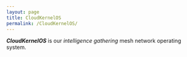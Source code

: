 ```yaml
---
layout: page
title: CloudKernelOS
permalink: /CloudKernelOS/
---
```



***CloudKernelOS*** is our *intelligence gathering* mesh network operating system.